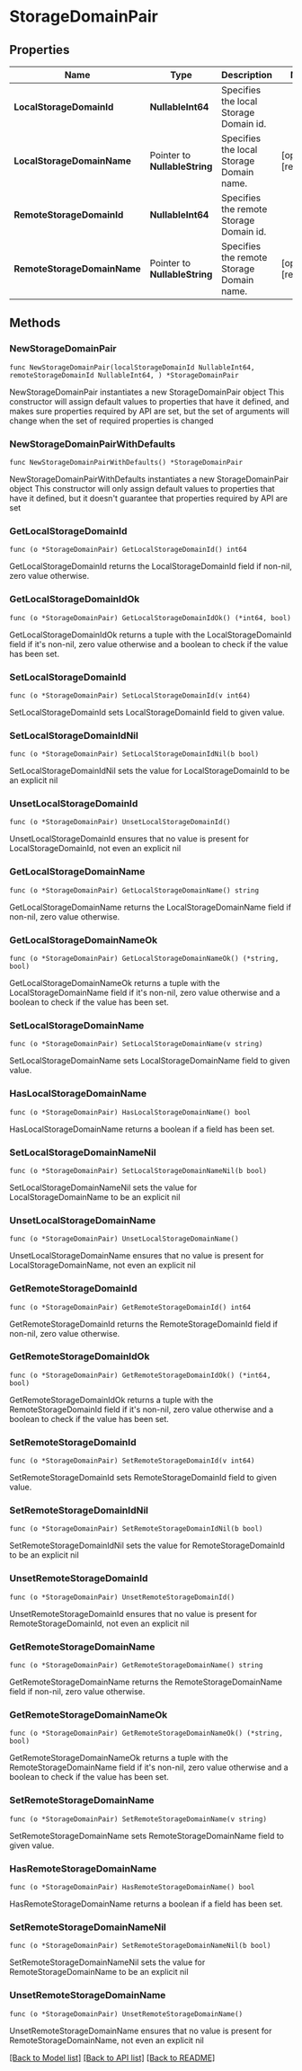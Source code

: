# StorageDomainPair

## Properties

Name | Type | Description | Notes
------------ | ------------- | ------------- | -------------
**LocalStorageDomainId** | **NullableInt64** | Specifies the local Storage Domain id. | 
**LocalStorageDomainName** | Pointer to **NullableString** | Specifies the local Storage Domain name. | [optional] [readonly] 
**RemoteStorageDomainId** | **NullableInt64** | Specifies the remote Storage Domain id. | 
**RemoteStorageDomainName** | Pointer to **NullableString** | Specifies the remote Storage Domain name. | [optional] [readonly] 

## Methods

### NewStorageDomainPair

`func NewStorageDomainPair(localStorageDomainId NullableInt64, remoteStorageDomainId NullableInt64, ) *StorageDomainPair`

NewStorageDomainPair instantiates a new StorageDomainPair object
This constructor will assign default values to properties that have it defined,
and makes sure properties required by API are set, but the set of arguments
will change when the set of required properties is changed

### NewStorageDomainPairWithDefaults

`func NewStorageDomainPairWithDefaults() *StorageDomainPair`

NewStorageDomainPairWithDefaults instantiates a new StorageDomainPair object
This constructor will only assign default values to properties that have it defined,
but it doesn't guarantee that properties required by API are set

### GetLocalStorageDomainId

`func (o *StorageDomainPair) GetLocalStorageDomainId() int64`

GetLocalStorageDomainId returns the LocalStorageDomainId field if non-nil, zero value otherwise.

### GetLocalStorageDomainIdOk

`func (o *StorageDomainPair) GetLocalStorageDomainIdOk() (*int64, bool)`

GetLocalStorageDomainIdOk returns a tuple with the LocalStorageDomainId field if it's non-nil, zero value otherwise
and a boolean to check if the value has been set.

### SetLocalStorageDomainId

`func (o *StorageDomainPair) SetLocalStorageDomainId(v int64)`

SetLocalStorageDomainId sets LocalStorageDomainId field to given value.


### SetLocalStorageDomainIdNil

`func (o *StorageDomainPair) SetLocalStorageDomainIdNil(b bool)`

 SetLocalStorageDomainIdNil sets the value for LocalStorageDomainId to be an explicit nil

### UnsetLocalStorageDomainId
`func (o *StorageDomainPair) UnsetLocalStorageDomainId()`

UnsetLocalStorageDomainId ensures that no value is present for LocalStorageDomainId, not even an explicit nil
### GetLocalStorageDomainName

`func (o *StorageDomainPair) GetLocalStorageDomainName() string`

GetLocalStorageDomainName returns the LocalStorageDomainName field if non-nil, zero value otherwise.

### GetLocalStorageDomainNameOk

`func (o *StorageDomainPair) GetLocalStorageDomainNameOk() (*string, bool)`

GetLocalStorageDomainNameOk returns a tuple with the LocalStorageDomainName field if it's non-nil, zero value otherwise
and a boolean to check if the value has been set.

### SetLocalStorageDomainName

`func (o *StorageDomainPair) SetLocalStorageDomainName(v string)`

SetLocalStorageDomainName sets LocalStorageDomainName field to given value.

### HasLocalStorageDomainName

`func (o *StorageDomainPair) HasLocalStorageDomainName() bool`

HasLocalStorageDomainName returns a boolean if a field has been set.

### SetLocalStorageDomainNameNil

`func (o *StorageDomainPair) SetLocalStorageDomainNameNil(b bool)`

 SetLocalStorageDomainNameNil sets the value for LocalStorageDomainName to be an explicit nil

### UnsetLocalStorageDomainName
`func (o *StorageDomainPair) UnsetLocalStorageDomainName()`

UnsetLocalStorageDomainName ensures that no value is present for LocalStorageDomainName, not even an explicit nil
### GetRemoteStorageDomainId

`func (o *StorageDomainPair) GetRemoteStorageDomainId() int64`

GetRemoteStorageDomainId returns the RemoteStorageDomainId field if non-nil, zero value otherwise.

### GetRemoteStorageDomainIdOk

`func (o *StorageDomainPair) GetRemoteStorageDomainIdOk() (*int64, bool)`

GetRemoteStorageDomainIdOk returns a tuple with the RemoteStorageDomainId field if it's non-nil, zero value otherwise
and a boolean to check if the value has been set.

### SetRemoteStorageDomainId

`func (o *StorageDomainPair) SetRemoteStorageDomainId(v int64)`

SetRemoteStorageDomainId sets RemoteStorageDomainId field to given value.


### SetRemoteStorageDomainIdNil

`func (o *StorageDomainPair) SetRemoteStorageDomainIdNil(b bool)`

 SetRemoteStorageDomainIdNil sets the value for RemoteStorageDomainId to be an explicit nil

### UnsetRemoteStorageDomainId
`func (o *StorageDomainPair) UnsetRemoteStorageDomainId()`

UnsetRemoteStorageDomainId ensures that no value is present for RemoteStorageDomainId, not even an explicit nil
### GetRemoteStorageDomainName

`func (o *StorageDomainPair) GetRemoteStorageDomainName() string`

GetRemoteStorageDomainName returns the RemoteStorageDomainName field if non-nil, zero value otherwise.

### GetRemoteStorageDomainNameOk

`func (o *StorageDomainPair) GetRemoteStorageDomainNameOk() (*string, bool)`

GetRemoteStorageDomainNameOk returns a tuple with the RemoteStorageDomainName field if it's non-nil, zero value otherwise
and a boolean to check if the value has been set.

### SetRemoteStorageDomainName

`func (o *StorageDomainPair) SetRemoteStorageDomainName(v string)`

SetRemoteStorageDomainName sets RemoteStorageDomainName field to given value.

### HasRemoteStorageDomainName

`func (o *StorageDomainPair) HasRemoteStorageDomainName() bool`

HasRemoteStorageDomainName returns a boolean if a field has been set.

### SetRemoteStorageDomainNameNil

`func (o *StorageDomainPair) SetRemoteStorageDomainNameNil(b bool)`

 SetRemoteStorageDomainNameNil sets the value for RemoteStorageDomainName to be an explicit nil

### UnsetRemoteStorageDomainName
`func (o *StorageDomainPair) UnsetRemoteStorageDomainName()`

UnsetRemoteStorageDomainName ensures that no value is present for RemoteStorageDomainName, not even an explicit nil

[[Back to Model list]](../README.md#documentation-for-models) [[Back to API list]](../README.md#documentation-for-api-endpoints) [[Back to README]](../README.md)


